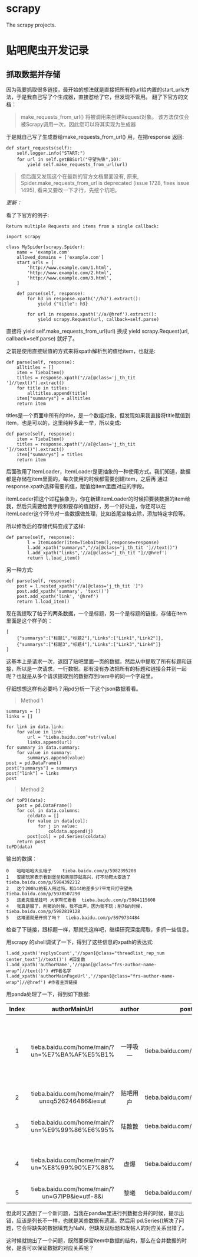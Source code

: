 # scrapy
The scrapy projects.
# 贴吧爬虫开发记录

## 抓取数据并存储
因为我要抓取很多链接，最开始的想法就是直接把所有的url给内置的start_urls方法，于是我自己写了个生成器，直接怼给了它，但发现不管用。
翻了下官方的文档：
> make_requests_from_url() 将被调用来创建Request对象。 该方法仅仅会被Scrapy调用一次，因此您可以将其实现为生成器

于是就自己写了生成器给make_requests_from_url() 用，在把response 返回:

```
def start_requests(self):
    self.logger.info("START:")
    for url in self.getBBSUrl("守望先锋",10):
        yield self.make_requests_from_url(url)
```
> 但后面又发现这个在最新的官方文档里面没有, 原来, Spider.make_requests_from_url is deprecated (issue 1728, fixes issue 1495), 看来又要改一下才行，先挖个坑吧。

*更新：*

看了下官方的例子:

```
Return multiple Requests and items from a single callback:

import scrapy

class MySpider(scrapy.Spider):
    name = 'example.com'
    allowed_domains = ['example.com']
    start_urls = [
        'http://www.example.com/1.html',
        'http://www.example.com/2.html',
        'http://www.example.com/3.html',
    ]

    def parse(self, response):
        for h3 in response.xpath('//h3').extract():
            yield {"title": h3}

        for url in response.xpath('//a/@href').extract():
            yield scrapy.Request(url, callback=self.parse)

```
直接将 yield self.make_requests_from_url(url) 换成 yield scrapy.Request(url, callback=self.parse) 就好了。

之前是使用直接赋值的方式来将xpath解析到的值给item，也就是:

```
def parse(self, response):
    alltitles = []
    item = TiebaItem()
    titles = response.xpath("//a[@class='j_th_tit ']//text()").extract()
    for title in titles:
        alltitles.append(title)
    item["summarys"] = alltitles
    return item
```

titles是一个页面中所有的title，是一个数组对象，但发现如果我直接将title赋值到item，也是可以的，这里纯粹多此一举，所以变成:

```
def parse(self, response):
    item = TiebaItem()
    titles = response.xpath("//a[@class='j_th_tit ']//text()").extract()
    item["summarys"] = titles
    return item
```

后面改用了ItemLoader，ItemLoader是更抽象的一种使用方式。我们知道，数据都是存储在item里面的，每次使用的时候都需要创建item，之后再
通过response.xpath选择需要的值，赋值给item里面对应的字段。

itemLoader把这个过程抽象为，你在新建itemLoader的时候把要装数据的item给我，然后只需要给我字段和要存的值就好，另一个好处是，你还可以在itemLoader这个环节对一些数据做处理，比如首尾空格去除，添加特定字段等。

所以修改后的存储代码变成了这样:

```
def parse(self, response):
        l = ItemLoader(item=TiebaItem(),response=response)
        l.add_xpath("summarys","//a[@class='j_th_tit ']//text()")
        l.add_xpath("links",'//a[@class="j_th_tit "]//@href')
        return l.load_item()

```
另一种方式:

```
def parse(self, response):
    post = l.nested_xpath("//a[@class='j_th_tit ']")
    post.add_xpath('summary', 'text()')
    post.add_xpath('link', '@href')
    return l.load_item()

```


现在我提取了帖子的两条数据，一个是标题，另一个是标题的链接，存储在item里面是这个样子的：
```
[
    {"summarys":["标题1","标题2"],"Links":["Link1","Link2"]},
    {"summarys":["标题3","标题4"],"Links":["Link3","Link4"]}
]

```

这基本上是请求一次，返回了贴吧里面一页的数据，然后从中提取了所有标题和链接，所以是一次请求，一行数据。那有没有办法把所有的标题和链接合并到一起呢？也就是从多个请求提取到的数据存到item中的同一个字段里。

仔细想想这样有必要吗？用pd分析一下这个json数据看看。

> Method 1

```
summarys = []
links = []

for link in data.link:
    for value in link:
        url = "tieba.baidu.com"+str(value)
        links.append(url)
for summary in data.summary:
    for value in summary:
        summarys.append(value)
post = pd.DataFrame()
post["summarys"] = summarys
post["link"] = links
post

```

> Method 2

```
def toPD(data):
    post = pd.DataFrame()
    for col in data.columns:
        coldata = []
        for value in data[col]:
            for j in value:
                coldata.append(j)
        post[col] = pd.Series(coldata)
    return post
toPD(data)

```

输出的数据：

```
0	哈哈哈哈大幺蛾子	tieba.baidu.com/p/5982395208
1	安娜玩家表示看到堡垒和奥丽莎就高兴，打不动靶太安逸了	tieba.baidu.com/p/5984392212
2	这个200hz的有人用过吗，和144的差多少?平常只打守望先	tieba.baidu.com/p/5978507290
3	这麦克雷是挂吗 大家帮忙看看	tieba.baidu.com/p/5984115608
4	我真是服了，削猪的时候，我不出声，因为我不玩；削76的时候，	tieba.baidu.com/p/5982819128
5	这难道就是开窍了吗？	tieba.baidu.com/p/5979734484

```

检查了下链接，跟标题一样，那就先这样吧，继续研究深度爬取，多抓一些信息。

用scrapy 的shell调试了一下，得到了这些信息的xpath的表达式:

```
l.add_xpath('replysCount','//span[@class="threadlist_rep_num center_text"]//text()') #回复数
l.add_xpath('authorName','//span[@class="frs-author-name-wrap"]//text()') #作者名字
l.add_xpath('authorMainPageUrl','//span[@class="frs-author-name-wrap"]//@href') #作者主页链接
```
用panda处理了一下，得到如下数据:

|Index|authorMainUrl|author|posturl|replys|summary|
:-----:|:-----:|:-----:|:-----:|:-----:|:-----:
1|tieba.baidu.com/home/main/?un=%E7%BA%AF%E5%B1%|一呼吸一|tieba.baidu.com/p/5978804665|94|毛妹这个英雄是不是该削了?竞技把把都有，万金油的存在，她的盾
2|tieba.baidu.com/home/main/?un=q526246486&ie=ut|贴吧用户|tieba.baidu.com/p/5924655619|41|这波刀大家打几分
3|tieba.baidu.com/home/main/?un=%E9%99%86%E6%95%|陆散散|tieba.baidu.com/p/5984318268|3|算了 不想骂了 鱼塘水真多我佛了
4|tieba.baidu.com/home/main/?un=%E8%99%90%E7%88%|虐爆|tieba.baidu.com/p/5983683236|104|为什么你们有那么多小姐姐一起玩
5|tieba.baidu.com/home/main/?un=G7IP9&ie=utf-8&i|黎曦|tieba.baidu.com/p/5983616276|65|问几个问题

但此时又遇到了一个新问题，当我在pandas里进行列数据合并的时候，提示出错，应该是列长不一样，也就是某些数据有遗漏。然后用
pd.Series()解决了问题，它会将缺失的数据填充为NaN，但缺发现标题和发帖人的对应关系出错了。

这时候就抛出了一个问题，既然要保留item中数据的结构，那么在合并数据的时候，是否可以保证数据的对应关系呢？
